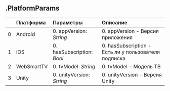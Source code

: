 ## .PlatformParams

| | Платформа | Параметры | Описание |
|---:|:---|:---|:---|
|0|Android|0. appVersion: <em>String</em><br>|0. appVersion - Версия приложения<br>|
|1|iOS|0. hasSubscription: <em>Bool</em><br>|0. hasSubscription - Есть ли у пользователя подписка<br>|
|2|WebSmartTV|0. tvModel: <em>String</em><br>|0. tvModel - Модель ТВ<br>|
|3|Unity|0. unityVersion: <em>String</em><br>|0. unityVersion - Версия Unity<br>|
